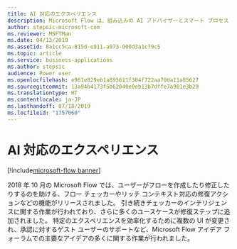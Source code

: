 ```yaml
---
title: AI 対応のエクスペリエンス
description: Microsoft Flow は、組み込みの AI アドバイザーとスマート プロセス デザイナーの拡大により、プロセスをより簡単にデジタル化することで、さまざまなスキルセットのユーザーが全体的な生産性を向上できるようにします。
author: stepsic-microsoft-com
ms.reviewer: MSFTMan
ms.date: 04/13/2019
ms.assetid: 8a1cc5ca-815d-e911-a973-000d3a1c79c5
ms.topic: article
ms.service: business-applications
ms.author: stepsic
audience: Power user
ms.openlocfilehash: e961e829eb1a895611f304f722aa70da11a85627
ms.sourcegitcommit: 13a94b4173f5b62040e0eb13b7dffe7a901e3b29
ms.translationtype: HT
ms.contentlocale: ja-JP
ms.lasthandoff: 07/18/2019
ms.locfileid: "1757060"
---
```

# <a name="ai-enabled-experiences"></a>AI 対応のエクスペリエンス

[!include[microsoft-flow banner](../includes/microsoft-flow.md)]

2018 年 10 月の Microsoft Flow では、ユーザーがフローを作成したり修正したりするのを助ける、フロー チェッカーやリッチ コンテキスト対応の修復アクションなどの機能がリリースされました。 引き続きチェッカーのインテリジェンスに関する作業が行われており、さらに多くのユースケースが修復ステップに追加されました。 特定のエクスペリエンスを効率化するために複数の UI が変更され、承認に対するゲスト ユーザーのサポートなど、Microsoft Flow アイデア フォーラムでの主要なアイデアの多くに関する作業が行われました。